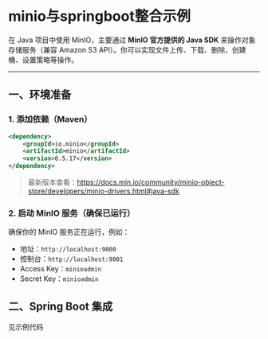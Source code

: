 # minio与springboot整合示例

在 Java 项目中使用 MinIO，主要通过 **MinIO 官方提供的 Java SDK** 来操作对象存储服务（兼容 Amazon S3 API）。你可以实现文件上传、下载、删除、创建桶、设置策略等操作。

------



## 一、环境准备

### 1. 添加依赖（Maven）

````xml
<dependency>
    <groupId>io.minio</groupId>
    <artifactId>minio</artifactId>
    <version>8.5.17</version>
</dependency>
````

> 最新版本查看：https://docs.min.io/community/minio-object-store/developers/minio-drivers.html#java-sdk

### 2. 启动 MinIO 服务（确保已运行）

确保你的 MinIO 服务正在运行，例如：

- 地址：`http://localhost:9000`
- 控制台：`http://localhost:9001`
- Access Key：`minioadmin`
- Secret Key：`minioadmin`

## 二、Spring Boot 集成

见示例代码